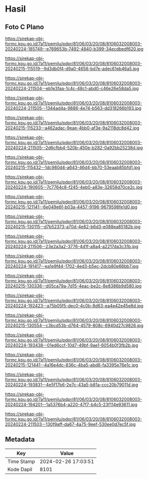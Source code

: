 # Hasil

## Foto C Plano

https://sirekap-obj-formc.kpu.go.id/7a11/pemilu/pdpr/81/06/03/20/08/8106032008003-20240224-185749--e769653b-7492-4840-b399-34ecdbedf620.jpg

https://sirekap-obj-formc.kpu.go.id/7a11/pemilu/pdpr/81/06/03/20/08/8106032008003-20240215-115519--9d3db0f4-d9a0-4656-bd7e-adec61eb46a5.jpg

https://sirekap-obj-formc.kpu.go.id/7a11/pemilu/pdpr/81/06/03/20/08/8106032008003-20240224-211504--eb1e3faa-1c4c-48c1-abd0-c46e26e58da5.jpg

https://sirekap-obj-formc.kpu.go.id/7a11/pemilu/pdpr/81/06/03/20/08/8106032008003-20240224-211505--1344ad4a-9886-4e74-b563-dd318266b193.jpg

https://sirekap-obj-formc.kpu.go.id/7a11/pemilu/pdpr/81/06/03/20/08/8106032008003-20240215-115233--a462adac-9eae-4bb0-af3e-9a2118dc8d42.jpg

https://sirekap-obj-formc.kpu.go.id/7a11/pemilu/pdpr/81/06/03/20/08/8106032008003-20240224-211505--2d6cfbb4-520b-450e-b282-0a92bb25238d.jpg

https://sirekap-obj-formc.kpu.go.id/7a11/pemilu/pdpr/81/06/03/20/08/8106032008003-20240215-115432--1dc980d4-a643-46d4-bb70-53eaab85bfd1.jpg

https://sirekap-obj-formc.kpu.go.id/7a11/pemilu/pdpr/81/06/03/20/08/8106032008003-20240224-190605--7c7764c8-f245-4eb0-a83e-32658d70ce2c.jpg

https://sirekap-obj-formc.kpu.go.id/7a11/pemilu/pdpr/81/06/03/20/08/8106032008003-20240215-121141--6e049e6f-b03a-4457-9196-9679598fe1d0.jpg

https://sirekap-obj-formc.kpu.go.id/7a11/pemilu/pdpr/81/06/03/20/08/8106032008003-20240215-130115--d7b52373-a70d-4e82-b6d3-e088ea85182b.jpg

https://sirekap-obj-formc.kpu.go.id/7a11/pemilu/pdpr/81/06/03/20/08/8106032008003-20240224-211506--23e2a3a2-3776-4d1f-a8a4-a2217da3c31b.jpg

https://sirekap-obj-formc.kpu.go.id/7a11/pemilu/pdpr/81/06/03/20/08/8106032008003-20240224-191417--ea1e9f44-1702-4ed3-b5ec-2dcb80e66bb7.jpg

https://sirekap-obj-formc.kpu.go.id/7a11/pemilu/pdpr/81/06/03/20/08/8106032008003-20240215-130336--d05ca79a-7d15-4eac-be2c-8e8386b9d580.jpg

https://sirekap-obj-formc.kpu.go.id/7a11/pemilu/pdpr/81/06/03/20/08/8106032008003-20240224-192423--a75b05f5-dec0-4c0b-8d63-ea4e42e45e8d.jpg

https://sirekap-obj-formc.kpu.go.id/7a11/pemilu/pdpr/81/06/03/20/08/8106032008003-20240215-130554--c3bcd53b-d764-4579-808c-6940d27c9826.jpg

https://sirekap-obj-formc.kpu.go.id/7a11/pemilu/pdpr/81/06/03/20/08/8106032008003-20240224-193438--01ed6ccf-10d7-49bf-9ae1-6054b0f3fb2b.jpg

https://sirekap-obj-formc.kpu.go.id/7a11/pemilu/pdpr/81/06/03/20/08/8106032008003-20240215-121441--4a16e4dc-836c-4ba5-abd8-fa3395e76e1c.jpg

https://sirekap-obj-formc.kpu.go.id/7a11/pemilu/pdpr/81/06/03/20/08/8106032008003-20240224-193831--4e5f17b6-2e7c-43a5-b81a-ccc20b79011d.jpg

https://sirekap-obj-formc.kpu.go.id/7a11/pemilu/pdpr/81/06/03/20/08/8106032008003-20240224-194201--1a5376b4-a220-47f7-b4c5-23f114e93611.jpg

https://sirekap-obj-formc.kpu.go.id/7a11/pemilu/pdpr/81/06/03/20/08/8106032008003-20240224-211503--130f9aff-da67-4a75-9eef-530ee0d7ec5f.jpg


## Metadata

| Key        | Value               |
| ---------- | ------------------- |
| Time Stamp | 2024-02-26 17:03:51 |
| Kode Dapil | 8101                |



